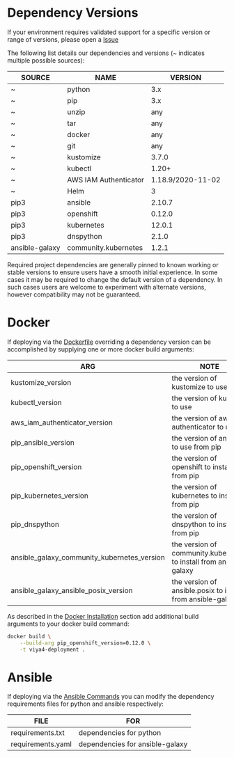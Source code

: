 # Dependency Versions

If your environment requires validated support for a specific version or range of versions, please open a [Issue](https://github.com/sassoftware/viya4-deployment/issues)

The following list details our dependencies and versions (~ indicates multiple possible sources):

SOURCE | NAME | VERSION
--- | --- | ---
~ | python | 3.x
~ | pip | 3.x
~ | unzip | any
~ | tar | any
~ | docker | any
~ | git | any
~ | kustomize | 3.7.0
~ | kubectl | 1.20+
~ | AWS IAM Authenticator | 1.18.9/2020-11-02
~ | Helm | 3
pip3 | ansible | 2.10.7
pip3 | openshift | 0.12.0
pip3 | kubernetes | 12.0.1
pip3 | dnspython | 2.1.0
ansible-galaxy | community.kubernetes | 1.2.1

Required project dependencies are generally pinned to known working or stable versions to ensure users have a smooth initial experience. In some cases it may be required to change the default version of a dependency. In such cases users are welcome to experiment with alternate versions, however compatibility may not be guaranteed.

# Docker

If deploying via the [Dockerfile](../../Dockerfile) overriding a dependency version can be accomplished by supplying one or more docker build arguments:

ARG | NOTE
--- | ---
kustomize_version | the version of kustomize to use
kubectl_version | the version of kubectl to use
aws_iam_authenticator_version | the version of aws iam authenticator to use
pip_ansible_version | the version of ansible to use from pip
pip_openshift_version | the version of openshift to install from pip
pip_kubernetes_version | the version of kubernetes to install from pip
pip_dnspython | the version of dnspython to install from pip
ansible_galaxy_community_kubernetes_version | the version of community.kubernetes to install from ansible-galaxy
ansible_galaxy_ansible_posix_version | the version of ansible.posix to install from ansible-galaxy

As described in the [Docker Installation](./DockerUsage.md) section add additional build arguments to your docker build command:

```bash
docker build \
	--build-arg pip_openshift_version=0.12.0 \
	-t viya4-deployment .
```

# Ansible

If deploying via the [Ansible Commands](./AnsibleUsage.md) you can modify the dependency requirements files for python and ansible respectively:

FILE | FOR
--- | ---
requirements.txt | dependencies for python
requirements.yaml | dependencies for ansible-galaxy
